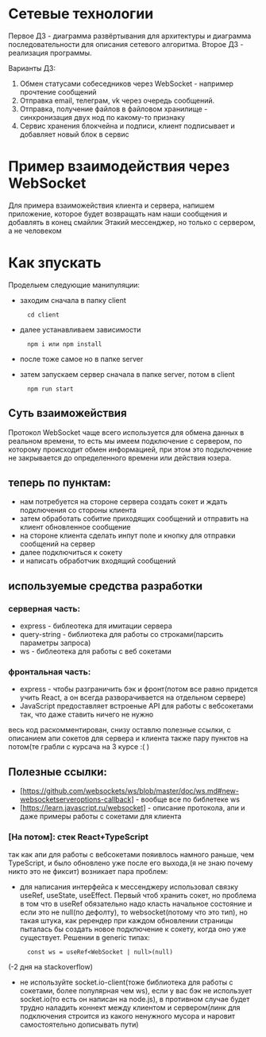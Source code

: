 # Сетевые технологии

Первое ДЗ - диаграмма развёртывания для архитектуры и диаграмма последовательности для описания сетевого алгоритма. 
Второе ДЗ - реализация программы. 

Варианты ДЗ:
 1. Обмен статусами собеседников через WebSocket - например прочтение сообщений 
 2. Отправка email, телеграм, vk через очередь сообщений. 
 3. Отправка, получение файлов в файловом хранилище - синхронизация двух нод по какому-то признаку
 4. Сервис хранения блокчейна и подписи, клиент подписывает и добавляет новый блок в сервис


# Пример взаимодействия через WebSocket 

Для примера взаиможействия клиента и сервера, напишем приложение, которое будет возвращать нам наши сообщения и добавлять в конец смайлик
Этакий мессенджер, но только с сервером, а не человеком

Как зпускать
============

Проделыем следующие манипуляции:
* заходим сначала в папку client

        cd client

* далее устанавливаем зависимости 

        npm i или npm install

* после тоже самое но в папке server
* затем запускаем сервер сначала в папке server, потом в client 

        npm run start

## Суть взаиможействия

Протокол WebSocket чаще всего используется для обмена данных в реальном времени,
то есть мы имеем подключение с сервером, по которому происходит обмен информацией, 
при этом это подключение не закрывается до определенного времени или действия юзера.

## теперь по пунктам:
* нам потребуется на стороне сервера создать сокет и ждать подключения со стороны клиента
* затем обработать собитие приходящих сообщений и отправить на клиент обновленное сообщение 
* на стороне клиента сделать инпут поле и кнопку для отправки сообщений на сервер
* далее подключиться к сокету
* и написать обработчик входящий сообщений 

## используемые средства разработки 
### серверная часть:
* express - библеотека для имитации сервера
* query-string - библиотека для работы со строками(парсить параметры запроса)
* ws - библеотека для работы с веб сокетами 
### фронтальная часть:
* express - чтобы разграничить бэк и фронт(потом все равно придется учить React, а он всегда разворачивается на отдельном сервере)
* JavaScript предоставляет встроеные API для работы с вебсокетами так, что даже ставить ничего не нужно 

весь код раскомментирован, снизу оставлю полезные ссылки, с описанием апи сокетов для сервера и клиента также пару пунктов на потом(те грабли с курсача на 3 курсе :( )

## Полезные ссылки:

* [https://github.com/websockets/ws/blob/master/doc/ws.md#new-websocketserveroptions-callback] - вообще все по библетеке ws
* [https://learn.javascript.ru/websocket] - описание протокола, апи и даже примеры работы с сокетами для клиента

### [На потом]: стек React+TypeScript
так как апи для работы с вебсокетами пояивлось намного раньше, чем TypeScript, и было обновлено уже после его выхода,(я не знаю почему никто это не фиксит) возникает пара проблем: 
* для написания интерфейса к мессенджеру использовал связку useRef, useState, useEffect. Первый чтоб хранить сокет, но проблема в том что в useRef обязательно надо класть начальное состояние
и если это не null(по дефолту), то websocket(потому что это тип), но такая штука, как ререндер при каждом обновлении страницы пыталась бы создать новое подключение к сокету, когда оно уже существует. Решении в generic типах:

        const ws = useRef<WebSocket | null>(null)

(-2 дня на stackoverflow)
* не используйте socket.io-client(тоже библиотека для работы с сокетами, более популярная чем ws), если у вас бэк не использует socket.io(то есть он написан на node.js), в противном случае будет трудно наладить коннект между клиентом и сервером(линк для подключения строится из какого ненужного мусора и наровит самостоятельно дописывать пути)

